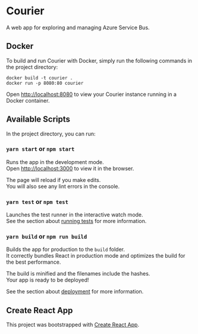 # Courier
A web app for exploring and managing Azure Service Bus.

## Docker
To build and run Courier with Docker, simply run the following commands in the project directory:

```
docker build -t courier .
docker run -p 8080:80 courier
```

Open [http://localhost:8080](http://localhost:8080) to view your Courier instance running in a Docker container.

## Available Scripts

In the project directory, you can run:

### `yarn start` or `npm start`

Runs the app in the development mode.<br>
Open [http://localhost:3000](http://localhost:3000) to view it in the browser.

The page will reload if you make edits.<br>
You will also see any lint errors in the console.

### `yarn test` or `npm test`

Launches the test runner in the interactive watch mode.<br>
See the section about [running tests](https://facebook.github.io/create-react-app/docs/running-tests) for more information.

### `yarn build` or `npm run build`

Builds the app for production to the `build` folder.<br>
It correctly bundles React in production mode and optimizes the build for the best performance.

The build is minified and the filenames include the hashes.<br>
Your app is ready to be deployed!

See the section about [deployment](https://facebook.github.io/create-react-app/docs/deployment) for more information.

## Create React App

This project was bootstrapped with [Create React App](https://facebook.github.io/create-react-app/).
